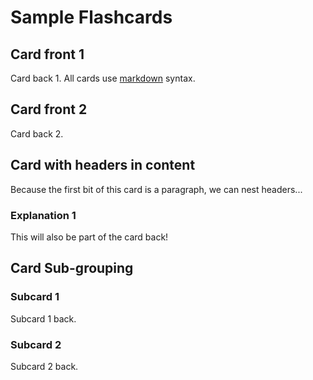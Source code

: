 # Sample Flashcards

## Card front 1

Card back 1. All cards use [markdown][markdown] syntax.

## Card front 2

Card back 2.

## Card with headers in content

Because the first bit of this card is a paragraph, we can
nest headers...

### Explanation 1

This will also be part of the card back!

## Card Sub-grouping
### Subcard 1

Subcard 1 back.

### Subcard 2

Subcard 2 back.

[markdown]: https://en.wikipedia.org/wiki/Markdown
